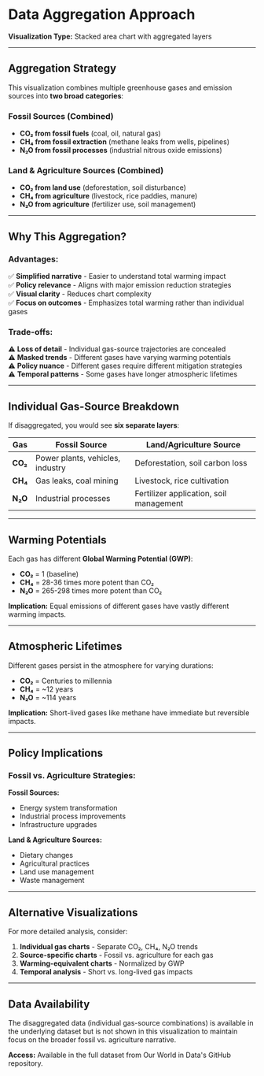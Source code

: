 # Data Aggregation Approach

**Visualization Type:** Stacked area chart with aggregated layers

---

## Aggregation Strategy

This visualization combines multiple greenhouse gases and emission sources into **two broad categories**:

### **Fossil Sources** (Combined)
- **CO₂ from fossil fuels** (coal, oil, natural gas)
- **CH₄ from fossil extraction** (methane leaks from wells, pipelines)
- **N₂O from fossil processes** (industrial nitrous oxide emissions)

### **Land & Agriculture Sources** (Combined)
- **CO₂ from land use** (deforestation, soil disturbance)
- **CH₄ from agriculture** (livestock, rice paddies, manure)
- **N₂O from agriculture** (fertilizer use, soil management)

---

## Why This Aggregation?

### **Advantages:**
✅ **Simplified narrative** - Easier to understand total warming impact  
✅ **Policy relevance** - Aligns with major emission reduction strategies  
✅ **Visual clarity** - Reduces chart complexity  
✅ **Focus on outcomes** - Emphasizes total warming rather than individual gases  

### **Trade-offs:**
⚠️ **Loss of detail** - Individual gas-source trajectories are concealed  
⚠️ **Masked trends** - Different gases have varying warming potentials  
⚠️ **Policy nuance** - Different gases require different mitigation strategies  
⚠️ **Temporal patterns** - Some gases have longer atmospheric lifetimes  

---

## Individual Gas-Source Breakdown

If disaggregated, you would see **six separate layers**:

| Gas | Fossil Source | Land/Agriculture Source |
|-----|---------------|------------------------|
| **CO₂** | Power plants, vehicles, industry | Deforestation, soil carbon loss |
| **CH₄** | Gas leaks, coal mining | Livestock, rice cultivation |
| **N₂O** | Industrial processes | Fertilizer application, soil management |

---

## Warming Potentials

Each gas has different **Global Warming Potential (GWP)**:

- **CO₂** = 1 (baseline)
- **CH₄** = 28-36 times more potent than CO₂
- **N₂O** = 265-298 times more potent than CO₂

**Implication:** Equal emissions of different gases have vastly different warming impacts.

---

## Atmospheric Lifetimes

Different gases persist in the atmosphere for varying durations:

- **CO₂** = Centuries to millennia
- **CH₄** = ~12 years
- **N₂O** = ~114 years

**Implication:** Short-lived gases like methane have immediate but reversible impacts.

---

## Policy Implications

### **Fossil vs. Agriculture Strategies:**

**Fossil Sources:**
- Energy system transformation
- Industrial process improvements
- Infrastructure upgrades

**Land & Agriculture Sources:**
- Dietary changes
- Agricultural practices
- Land use management
- Waste management

---

## Alternative Visualizations

For more detailed analysis, consider:

1. **Individual gas charts** - Separate CO₂, CH₄, N₂O trends
2. **Source-specific charts** - Fossil vs. agriculture for each gas
3. **Warming-equivalent charts** - Normalized by GWP
4. **Temporal analysis** - Short vs. long-lived gas impacts

---

## Data Availability

The disaggregated data (individual gas-source combinations) is available in the underlying dataset but is not shown in this visualization to maintain focus on the broader fossil vs. agriculture narrative.

**Access:** Available in the full dataset from Our World in Data's GitHub repository. 